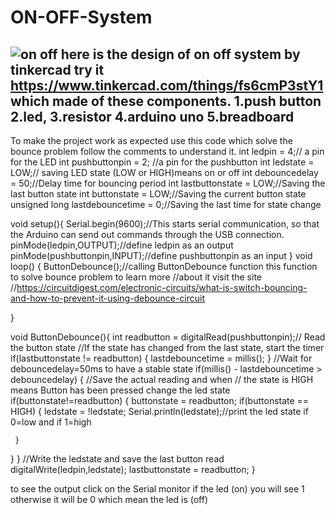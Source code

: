 # ON-OFF-System
![on off](https://user-images.githubusercontent.com/108452991/181660954-155bc56d-972b-45ad-a125-9f11d3190ec8.png)
here is the design of on off system by tinkercad try it https://www.tinkercad.com/things/fs6cmP3stY1
which made of these components.
1.push button 
2.led, 
3.resistor
4.arduino uno 
5.breadboard
----------------------------------------------------------------------------------------------------------------------
To make the project work as expected use this code which solve the bounce problem follow the comments to understand it.
int ledpin = 4;// a pin for the LED
int  pushbuttonpin = 2; //a pin for the pushbutton
int ledstate = LOW;// saving LED state (LOW or HIGH)means on or off
int debouncedelay = 50;//Delay time for bouncing period
int lastbuttonstate = LOW;//Saving the last button state
int buttonstate = LOW;//Saving the current button state
unsigned long lastdebouncetime = 0;//Saving the last time for state change

void setup(){ 
 Serial.begin(9600);//This starts serial communication, so that the Arduino can send out commands through the USB connection. 
 pinMode(ledpin,OUTPUT);//define ledpin as an output 
 pinMode(pushbuttonpin,INPUT);//define pushbuttonpin as an input
}
void loop() {
  ButtonDebounce();//calling  ButtonDebounce function this function to solve bounce problem to learn more
  //about it visit the site 
  //https://circuitdigest.com/electronic-circuits/what-is-switch-bouncing-and-how-to-prevent-it-using-debounce-circuit
 
}

void ButtonDebounce(){
  int readbutton = digitalRead(pushbuttonpin);// Read the button state
  //If the state has changed from the last state, start the timer
  if(lastbuttonstate != readbutton)
  {
    lastdebouncetime = millis();
  }
  //Wait for debouncedelay=50ms to have a stable state
  if(millis() - lastdebouncetime > debouncedelay)
  {
   //Save the actual reading and when
   // the state is HIGH means Button has been pressed change the led state
   if(buttonstate!=readbutton) 
   {
     buttonstate = readbutton;
     if(buttonstate == HIGH)
     {
       ledstate = !ledstate;
       Serial.println(ledstate);//print the led state if 0=low and if 1=high
       
     }
   }
  }
  //Write the ledstate and save the last button read
  digitalWrite(ledpin,ledstate);
  lastbuttonstate = readbutton;
  }
  
  
  
  to see the output click on the Serial monitor if the led (on) you will see 1 otherwise it will be 0 which mean the led is (off)
